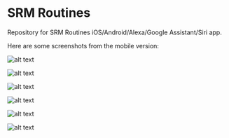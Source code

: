 # SRM Routines

Repository for SRM Routines iOS/Android/Alexa/Google Assistant/Siri app.

Here are some screenshots from the mobile version:

![alt text](https://github.com/BronxBombers/Simpacta-Notes/blob/master/Mobile/Screenshots/Screen%20Shot%202018-10-15%20at%202.56.19%20PM.png)

![alt text](https://github.com/BronxBombers/Simpacta-Notes/blob/master/Mobile/Screenshots/Screen%20Shot%202018-10-15%20at%202.56.28%20PM.png)

![alt text](https://github.com/BronxBombers/Simpacta-Notes/blob/master/Mobile/Screenshots/Screen%20Shot%202018-10-15%20at%202.56.41%20PM.png)

![alt text](https://github.com/BronxBombers/Simpacta-Notes/blob/master/Mobile/Screenshots/Screen%20Shot%202018-10-15%20at%202.56.51%20PM.png)

![alt text](https://github.com/BronxBombers/Simpacta-Notes/blob/master/Mobile/Screenshots/Screen%20Shot%202018-10-15%20at%204.49.55%20PM.png)

![alt text](https://github.com/BronxBombers/Simpacta-Notes/blob/master/Mobile/Screenshots/Screen%20Shot%202018-10-15%20at%204.52.08%20PM.png)
